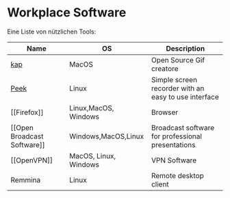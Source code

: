 # Workplace Software

Eine Liste von nützlichen Tools:

| Name                                | OS                    | Description                                          |
| ----------------------------------- | --------------------- | ---------------------------------------------------- |
| [kap](https://getkap.co/)           | MacOS                 | Open Source Gif creatore                             |
| [Peek](https://github.com/phw/peek) | Linux                 | Simple screen recorder with an easy to use interface |
| [[Firefox]]                         | Linux,MacOS, Windows  | Browser                                              |
| [[Open Broadcast Software]]         | Windows,MacOS,Linux   | Broadcast software for professional presentations    |
| [[OpenVPN]]                         | MacOS, Linux, Windows | VPN Software                                         |
| Remmina                             | Linux                 | Remote desktop client                                |
